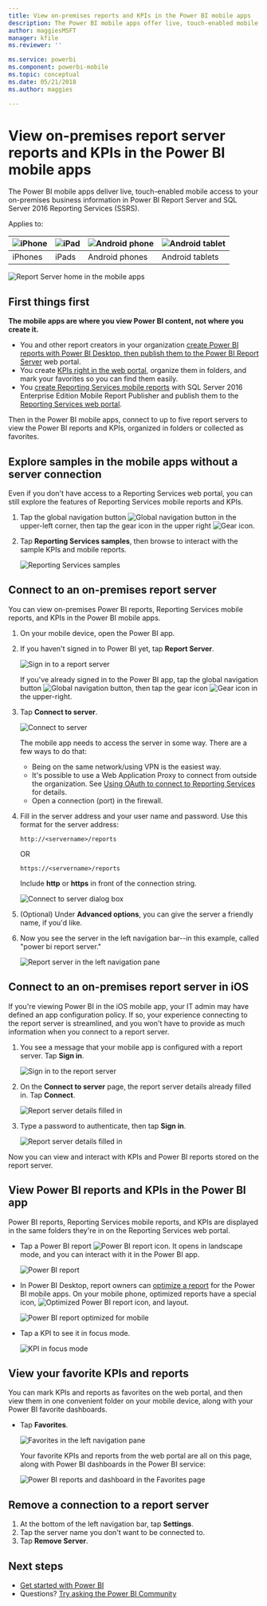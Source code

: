 ```yaml
---
title: View on-premises reports and KPIs in the Power BI mobile apps
description: The Power BI mobile apps offer live, touch-enabled mobile access to your on-premises business information in SQL Server Reporting Services and Power BI Report Server.
author: maggiesMSFT
manager: kfile
ms.reviewer: ''

ms.service: powerbi
ms.component: powerbi-mobile
ms.topic: conceptual
ms.date: 05/21/2018
ms.author: maggies

---
```

# View on-premises report server reports and KPIs in the Power BI mobile apps

The Power BI mobile apps deliver live, touch-enabled mobile access to your on-premises business information in Power BI Report Server and SQL Server 2016 Reporting Services (SSRS).

Applies to:

| ![iPhone](media/mobile-app-ssrs-kpis-mobile-on-premises-reports/iphone-logo-50-px.png) | ![iPad](media/mobile-app-ssrs-kpis-mobile-on-premises-reports/ipad-logo-50-px.png) | ![Android phone](media/mobile-app-ssrs-kpis-mobile-on-premises-reports/android-phone-logo-50-px.png) | ![Android tablet](media/mobile-app-ssrs-kpis-mobile-on-premises-reports/android-tablet-logo-50-px.png) |
|:--- |:--- |:--- |:--- |
| iPhones |iPads |Android phones |Android tablets |


![Report Server home in the mobile apps](media/mobile-app-ssrs-kpis-mobile-on-premises-reports/power-bi-ipad-pbi-report-server-home.png)

## First things first
**The mobile apps are where you view Power BI content, not where you create it.**

* You and other report creators in your organization [create Power BI reports with Power BI Desktop, then publish them to the Power BI Report Server](report-server/quickstart-create-powerbi-report.md) web portal. 
* You create [KPIs right in the web portal](https://docs.microsoft.com/sql/reporting-services/working-with-kpis-in-reporting-services), organize them in folders, and mark your favorites so you can find them easily. 
* You [create Reporting Services mobile reports](https://docs.microsoft.com/sql/reporting-services/mobile-reports/create-mobile-reports-with-sql-server-mobile-report-publisher) with SQL Server 2016 Enterprise Edition Mobile Report Publisher and publish them to the [Reporting Services web portal](https://docs.microsoft.com/sql/reporting-services/web-portal-ssrs-native-mode).  

Then in the Power BI mobile apps, connect to up to five report servers to view the Power BI reports and KPIs, organized in folders or collected as favorites. 

## Explore samples in the mobile apps without a server connection
Even if you don't have access to a Reporting Services web portal, you can still explore the features of Reporting Services mobile reports and KPIs. 

1. Tap the global navigation button ![Global navigation button](media/mobile-app-ssrs-kpis-mobile-on-premises-reports/power-bi-iphone-global-nav-button.png) in the upper-left corner, then tap the gear icon in the upper right ![Gear icon](media/mobile-app-ssrs-kpis-mobile-on-premises-reports/power-bi-ios-settings-icon.png).
2. Tap **Reporting Services samples**, then browse to interact with the sample KPIs and mobile reports.
   
   ![Reporting Services samples](media/mobile-app-ssrs-kpis-mobile-on-premises-reports/power-bi-iphone-ssrs-samples.png)

## Connect to an on-premises report server
You can view on-premises Power BI reports, Reporting Services mobile reports, and KPIs in the Power BI mobile apps. 

1. On your mobile device, open the Power BI app.
2. If you haven't signed in to Power BI yet, tap **Report Server**.
   
   ![Sign in to a report server](media/mobile-app-ssrs-kpis-mobile-on-premises-reports/power-bi-connect-to-rs-login.png)
   
   If you've already signed in to the Power BI app, tap the global navigation button ![Global navigation button](media/mobile-app-ssrs-kpis-mobile-on-premises-reports/power-bi-iphone-global-nav-button.png), then tap the gear icon ![Gear icon](media/mobile-app-ssrs-kpis-mobile-on-premises-reports/power-bi-ios-settings-icon.png) in the upper-right.
3. Tap **Connect to server**.
   
    ![Connect to server](media/mobile-app-ssrs-kpis-mobile-on-premises-reports/power-bi-android-server-sign-in.png)

     The mobile app needs to access the server in some way. There are a few ways to do that:

    - Being on the same network/using VPN is the easiest way.
    - It's possible to use a Web Application Proxy to connect from outside the organization. See [Using OAuth to connect to Reporting Services](mobile-oauth-ssrs.md) for details. 
    - Open a connection (port) in the firewall.

1. Fill in the server address and your user name and password. Use this format for the server address:
   
     `http://<servername>/reports`
   
     OR
   
     `https://<servername>/reports`
   
   Include **http** or **https** in front of the connection string.
   
    ![Connect to server dialog box](media/mobile-app-ssrs-kpis-mobile-on-premises-reports/power-bi-ios-connect-to-server-dialog.png)
5. (Optional) Under **Advanced options**, you can give the server a friendly name, if you'd like.
6. Now you see the server in the left navigation bar--in this example, called "power bi report server."
   
   ![Report server in the left navigation pane](media/mobile-app-ssrs-kpis-mobile-on-premises-reports/power-bi-iphone-left-nav-report-server.png)

## Connect to an on-premises report server in iOS

If you're viewing Power BI in the iOS mobile app, your IT admin may have defined an app configuration policy. If so, your experience connecting to the report server is streamlined, and you won't have to provide as much information when you connect to a report server. 

1. You see a message that your mobile app is configured with a report server. Tap **Sign in**.

    ![Sign in to the report server](media/mobile-app-ssrs-kpis-mobile-on-premises-reports/power-bi-config-server-sign-in.png)

2.  On the **Connect to server** page, the report server details already filled in. Tap **Connect**.

    ![Report server details filled in](media/mobile-app-ssrs-kpis-mobile-on-premises-reports/power-bi-ios-remote-configure-connect-server.png)

3. Type a password to authenticate, then tap **Sign in**. 

    ![Report server details filled in](media/mobile-app-ssrs-kpis-mobile-on-premises-reports/power-bi-config-server-address.png)

Now you can view and interact with KPIs and Power BI reports stored on the report server.

## View Power BI reports and KPIs in the Power BI app
Power BI reports, Reporting Services mobile reports, and KPIs are displayed in the same folders they're in on the Reporting Services web portal. 

* Tap a Power BI report ![Power BI report icon](media/mobile-app-ssrs-kpis-mobile-on-premises-reports/power-bi-rs-mobile-report-icon.png). It opens in landscape mode, and you can interact with it in the Power BI app.
  
    ![Power BI report](media/mobile-app-ssrs-kpis-mobile-on-premises-reports/power-bi-iphone-report-server-report.png)
* In Power BI Desktop, report owners can [optimize a report](desktop-create-phone-report.md) for the Power BI mobile apps. On your mobile phone, optimized reports have a special icon, ![Optimized Power BI report icon](media/mobile-app-ssrs-kpis-mobile-on-premises-reports/power-bi-rs-mobile-optimized-icon.png), and layout.
  
    ![Power BI report optimized for mobile](media/mobile-app-ssrs-kpis-mobile-on-premises-reports/power-bi-rs-mobile-optimized-report.png)
* Tap a KPI to see it in focus mode.
  
    ![KPI in focus mode](media/mobile-app-ssrs-kpis-mobile-on-premises-reports/pbi_ipad_ssmrp_tile.png)

## View your favorite KPIs and reports
You can mark KPIs and reports as favorites on the web portal, and then view them in one convenient folder on your mobile device, along with your Power BI favorite dashboards.

* Tap **Favorites**.
  
   ![Favorites in the left navigation pane](media/mobile-app-ssrs-kpis-mobile-on-premises-reports/power-bi-ipad-faves-pbi-report-server-update.png)
  
   Your favorite KPIs and reports from the web portal are all on this page, along with Power BI dashboards in the Power BI service:
  
   ![Power BI reports and dashboard in the Favorites page](media/mobile-app-ssrs-kpis-mobile-on-premises-reports/power-bi-ipad-favorites.png)

## Remove a connection to a report server
1. At the bottom of the left navigation bar, tap **Settings**.
2. Tap the server name you don't want to be connected to.
3. Tap **Remove Server**.

## Next steps
* [Get started with Power BI](service-get-started.md)  
* Questions? [Try asking the Power BI Community](http://community.powerbi.com/)

